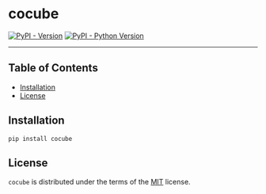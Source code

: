 # cocube

[![PyPI - Version](https://img.shields.io/pypi/v/cocube.svg)](https://pypi.org/project/cocube)
[![PyPI - Python Version](https://img.shields.io/pypi/pyversions/cocube.svg)](https://pypi.org/project/cocube)

-----

## Table of Contents

- [Installation](#installation)
- [License](#license)

## Installation

```console
pip install cocube
```

## License

`cocube` is distributed under the terms of the [MIT](https://spdx.org/licenses/MIT.html) license.
